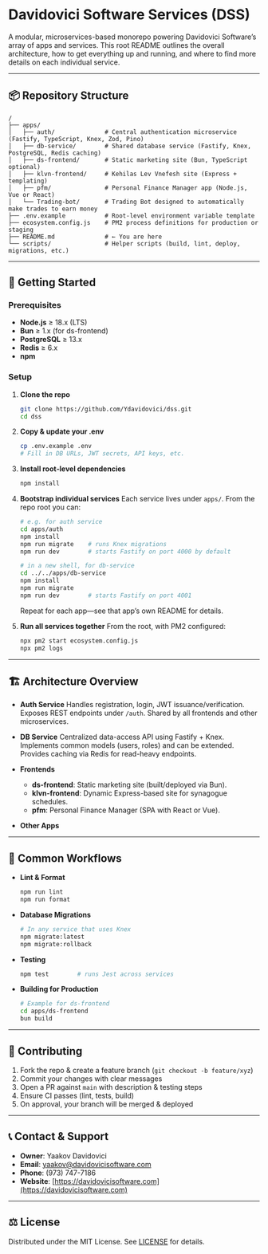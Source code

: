 # Davidovici Software Services (DSS)

A modular, microservices-based monorepo 
powering Davidovici Software’s array of apps 
and services. This root README outlines the 
overall architecture, how to get everything up 
and running, and where to find more details on 
each individual service.

---

## 📦 Repository Structure

```
/
├── apps/
│   ├── auth/              # Central authentication microservice (Fastify, TypeScript, Knex, Zod, Pino)
│   ├── db-service/        # Shared database service (Fastify, Knex, PostgreSQL, Redis caching)
│   ├── ds-frontend/       # Static marketing site (Bun, TypeScript optional)
│   ├── klvn-frontend/     # Kehilas Lev Vnefesh site (Express + templating)
│   ├── pfm/               # Personal Finance Manager app (Node.js, Vue or React)
│   └── Trading-bot/       # Trading Bot designed to automatically make trades to earn money
├── .env.example           # Root‐level environment variable template
├── ecosystem.config.js    # PM2 process definitions for production or staging
├── README.md              # ← You are here
└── scripts/               # Helper scripts (build, lint, deploy, migrations, etc.)
```

---

## 🚀 Getting Started

### Prerequisites

* **Node.js** ≥ 18.x (LTS)
* **Bun** ≥ 1.x (for ds-frontend)
* **PostgreSQL** ≥ 13.x
* **Redis** ≥ 6.x
* **npm**

### Setup

1. **Clone the repo**

   ```bash
   git clone https://github.com/Ydavidovici/dss.git
   cd dss
   ```

2. **Copy & update your .env**

   ```bash
   cp .env.example .env
   # Fill in DB URLs, JWT secrets, API keys, etc.
   ```

3. **Install root‐level dependencies**

   ```bash
   npm install
   ```

4. **Bootstrap individual services**
   Each service lives under `apps/`. From the repo root you can:

   ```bash
   # e.g. for auth service
   cd apps/auth
   npm install
   npm run migrate    # runs Knex migrations
   npm run dev        # starts Fastify on port 4000 by default

   # in a new shell, for db-service
   cd ../../apps/db-service
   npm install
   npm run migrate
   npm run dev        # starts Fastify on port 4001
   ```

   Repeat for each app—see that app’s own README for details.

5. **Run all services together**
   From the root, with PM2 configured:

   ```bash
   npx pm2 start ecosystem.config.js
   npx pm2 logs
   ```

---

## 🏗️ Architecture Overview

* **Auth Service**
  Handles registration, login, JWT issuance/verification. Exposes REST endpoints under `/auth`. Shared by all frontends and other microservices.

* **DB Service**
  Centralized data-access API using Fastify + Knex. Implements common models (users, roles) and can be extended. Provides caching via Redis for read-heavy endpoints.

* **Frontends**

    * **ds-frontend**: Static marketing site (built/deployed via Bun).
    * **klvn-frontend**: Dynamic Express-based site for synagogue schedules.
    * **pfm**: Personal Finance Manager (SPA with React or Vue).

* **Other Apps**
---

## 🔄 Common Workflows

* **Lint & Format**

  ```bash
  npm run lint
  npm run format
  ```

* **Database Migrations**

  ```bash
  # In any service that uses Knex
  npm migrate:latest
  npm migrate:rollback
  ```

* **Testing**

  ```bash
  npm test        # runs Jest across services
  ```

* **Building for Production**

  ```bash
  # Example for ds-frontend
  cd apps/ds-frontend
  bun build
  ```

---

## 🤝 Contributing

1. Fork the repo & create a feature branch (`git checkout -b feature/xyz`)
2. Commit your changes with clear messages
3. Open a PR against `main` with description & testing steps
4. Ensure CI passes (lint, tests, build)
5. On approval, your branch will be merged & deployed

---

## 📞 Contact & Support

* **Owner**: Yaakov Davidovici
* **Email**: [yaakov@davidovicisoftware.com](mailto:yaakov@davidovicisoftware.com)
* **Phone**: (973) 747-7186
* **Website**: [https://davidovicisoftware.com](https://davidovicisoftware.com)

---

## ⚖️ License

Distributed under the MIT License. See [LICENSE](LICENSE) for details.
